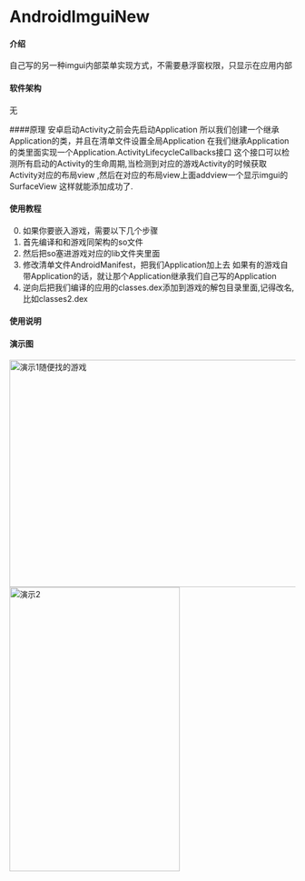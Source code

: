 # AndroidImguiNew

#### 介绍
自己写的另一种imgui内部菜单实现方式，不需要悬浮窗权限，只显示在应用内部

#### 软件架构
无


####原理
安卓启动Activity之前会先启动Application
所以我们创建一个继承Application的类，并且在清单文件设置全局Application
在我们继承Application的类里面实现一个Application.ActivityLifecycleCallbacks接口
这个接口可以检测所有启动的Activity的生命周期,当检测到对应的游戏Activity的时候获取
Activity对应的布局view ,然后在对应的布局view上面addview一个显示imgui的SurfaceView
这样就能添加成功了.


#### 使用教程
0.  如果你要嵌入游戏，需要以下几个步骤
1.  首先编译和和游戏同架构的so文件
2.  然后把so塞进游戏对应的lib文件夹里面
3.  修改清单文件AndroidManifest，把我们Application加上去 如果有的游戏自带Application的话，就让那个Application继承我们自己写的Application
4.  逆向后把我们编译的应用的classes.dex添加到游戏的解包目录里面,记得改名,比如classes2.dex

#### 使用说明

#### 演示图
<img src="https://gitee.com/alexmmc/android-imgui-new/raw/master/Images/Screenshot_2023-04-27-21-17-27-04.jpg" width="600" height="400"
alt="演示1随便找的游戏"/><br/>
<img src="https://gitee.com/alexmmc/android-imgui-new/raw/master/Images/Screenshot_2023-04-27-21-22-26-95.jpg" width="300" height="500"
alt="演示2"/><br/>